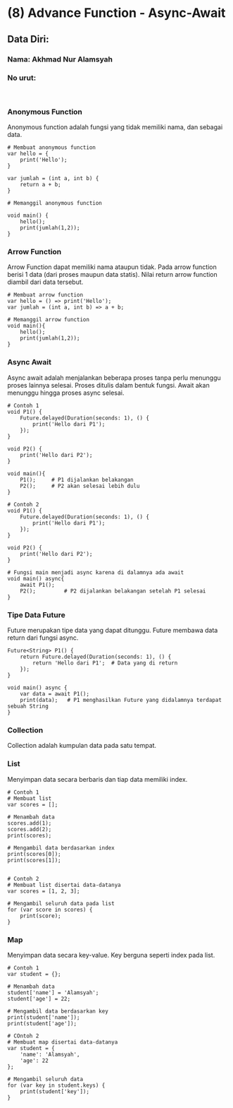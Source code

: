 # **(8) Advance Function - Async-Await**

## Data Diri:
### Nama: Akhmad Nur Alamsyah
### No urut:
&nbsp;
### **Anonymous Function**
Anonymous function adalah fungsi yang tidak memiliki nama, dan sebagai data.
```
# Membuat anonymous function
var hello = {
    print('Hello');
}

var jumlah = (int a, int b) {
    return a + b;
}

# Memanggil anonymous function

void main() {
    hello();
    print(jumlah(1,2));
}
```

### **Arrow Function**
Arrow Function dapat memiliki nama ataupun tidak. Pada arrow function berisi 1 data (dari proses maupun data statis). Nilai return arrow function diambil dari data tersebut.
```
# Membuat arrow function
var hello = () => print('Hello');
var jumlah = (int a, int b) => a + b;

# Memanggil arrow function
void main(){
    hello();
    print(jumlah(1,2));
}
```
### **Async Await**
Async await adalah menjalankan beberapa proses tanpa perlu menunggu proses lainnya selesai. Proses ditulis dalam bentuk fungsi. Await akan menunggu hingga proses async selesai.
```
# Contoh 1
void P1() {
    Future.delayed(Duration(seconds: 1), () {
        print('Hello dari P1');
    });
}

void P2() {
    print('Hello dari P2');
}

void main(){
    P1();     # P1 dijalankan belakangan
    P2();     # P2 akan selesai lebih dulu
}

# Contoh 2
void P1() {
    Future.delayed(Duration(seconds: 1), () {
        print('Hello dari P1');
    });
}

void P2() {
    print('Hello dari P2');
}

# Fungsi main menjadi async karena di dalamnya ada await
void main() async{
    await P1();
    P2();         # P2 dijalankan belakangan setelah P1 selesai
} 
```

### **Tipe Data Future**
Future merupakan tipe data yang dapat ditunggu. Future membawa data return dari fungsi async.
```
Future<String> P1() {
    return Future.delayed(Duration(seconds: 1), () {
        return 'Hello dari P1';  # Data yang di return
    });
}

void main() async {
    var data = await P1();
    print(data);   # P1 menghasilkan Future yang didalamnya terdapat sebuah String
}
```

### **Collection**
Collection adalah kumpulan data pada satu tempat.
### List
Menyimpan data secara berbaris dan tiap data memiliki index.
```
# Contoh 1
# Membuat list
var scores = [];

# Menambah data
scores.add(1);
scores.add(2);
print(scores);

# Mengambil data berdasarkan index
print(scores[0]);
print(scores[1]);


# Contoh 2
# Membuat list disertai data-datanya
var scores = [1, 2, 3];

# Mengambil seluruh data pada list
for (var score in scores) {
    print(score);
}
```

### **Map**
Menyimpan data secara key-value. Key berguna seperti index pada list.
```
# Contoh 1
var student = {};

# Menambah data
student['name'] = 'Alamsyah';
student['age'] = 22;

# Mengambil data berdasarkan key
print(student['name']);
print(student['age']);

# COntoh 2
# Membuat map disertai data-datanya
var student = {
    'name': 'Alamsyah',
    'age': 22
};

# Mengambil seluruh data 
for (var key in student.keys) {
    print(student['key']);
}
```